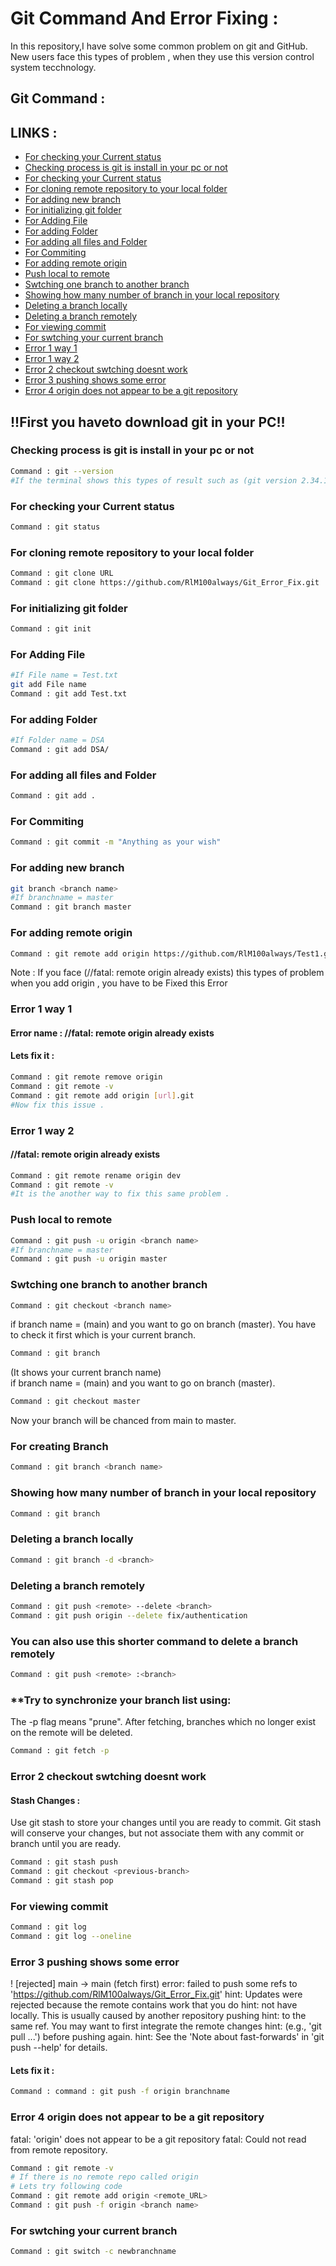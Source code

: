 # Git Command And Error Fixing :
In this repository,I  have solve some common problem on git and GitHub. New users face this types of problem , when they use this version control system tecchnology.
## Git Command :
## LINKS : 
- [For checking your Current status ](#for-checking-your-current-status)
- [Checking process is git is install in your pc or not](#checking-process-is-git-is-install-in-your-pc-or-not)
- [For checking your Current status](#for-checking-your-current-status)
- [For cloning remote repository to your local folder](#for-cloning-remote-repository-to-your-local-folder)
- [For adding new branch](#for-adding-new-branch)
- [For initializing git folder](#for-initializing-git-folder)
- [For Adding File](#for-adding-file)
- [For adding Folder ](#for-adding-folder)
- [For adding all files and Folder](#for-adding-all-files-and-folder)
- [For Commiting ](#For-commiting )
- [For adding remote origin ](#for-adding-remote-origin )
- [Push local to remote](#push-local-to-remote)
- [Swtching one branch to another branch](#swtching-one-branch-to-another-branch)
- [Showing how many number of branch in your local repository](#showing-how-many-number-of-branch-in-your-local-repository)
- [Deleting a branch locally ](#deleting-a-branch-locally )
- [ Deleting a branch remotely ](#deleting-a-branch-remotely )
- [ For viewing commit ](#for-viewing-commit)
- [For swtching your current branch ](#for-swtching-your-current-branch)
- [Error 1 way 1](#error-1-way-1)
- [Error 1 way 2](#error-1-way-2)
- [ Error 2 checkout swtching doesnt work ](#error-2-checkout-swtching-doesnt-work)
- [Error 3 pushing shows some error ](#error-3-pushing-shows-some-error)
- [Error 4 origin does not appear to be a git repository](#error-4-origin-does-not-appear-to-be-a-git-repository)

## !!First you haveto download git in your PC!!
### Checking process is git is install in your pc or not

```sh
Command : git --version
#If the terminal shows this types of result such as (git version 2.34.1) that means git is installed in your PC .
```

### For checking your Current status 

```sh
Command : git status
```

### For cloning remote repository to your local folder 
```sh
Command : git clone URL
Command : git clone https://github.com/RlM100always/Git_Error_Fix.git
```

### For initializing git folder 
```sh
Command : git init
```

### For Adding File 
```sh
#If File name = Test.txt
git add File name
Command : git add Test.txt
```

### For adding Folder 
```sh
#If Folder name = DSA
Command : git add DSA/
```

### For adding all files and Folder 
```sh
Command : git add . 
```

### For Commiting 
```sh
Command : git commit -m "Anything as your wish"

```

### For adding new branch 
```sh
git branch <branch name>
#If branchname = master
Command : git branch master
```

### For adding remote origin 
```sh
Command : git remote add origin https://github.com/RlM100always/Test1.git
```
Note : If you face (//fatal: remote origin already exists) this types of problem when you add origin , you have to be Fixed this Error

### Error 1 way 1
#### Error name : //fatal: remote origin already exists 
#### Lets fix it :
```sh
Command : git remote remove origin
Command : git remote -v
Command : git remote add origin [url].git
#Now fix this issue .
```

### Error 1 way 2
#### //fatal: remote origin already exists 
```sh
Command : git remote rename origin dev
Command : git remote -v
#It is the another way to fix this same problem .
```

###  Push local to remote
```sh
Command : git push -u origin <branch name>
#If branchname = master
Command : git push -u origin master
```

### Swtching one branch to another branch 
```sh
Command : git checkout <branch name>
```
if branch name = (main) and you want to go on branch (master).
You have to check it first which is your current branch.
```sh
Command : git branch
```
(It shows your current branch name) <br>
if branch name = (main) and you want to go on branch (master).
```sh
Command : git checkout master
```
Now your branch will be chanced from main to master.

### For creating Branch 
```sh
Command : git branch <branch name>
```

### Showing how many number of branch in your local repository 
```sh
Command : git branch
```

### Deleting a branch locally 
```sh
Command : git branch -d <branch>
```

### Deleting a branch remotely
```sh
Command : git push <remote> --delete <branch>
Command : git push origin --delete fix/authentication
```

### You can also use this shorter command to delete a branch remotely 
```sh
Command : git push <remote> :<branch>
```

###  **Try to synchronize your branch list using:
The -p flag means "prune". After fetching, branches which no longer exist on the remote will be deleted.
```sh
Command : git fetch -p
```

### Error 2 checkout swtching doesnt work 
#### Stash Changes :
Use git stash to store your changes until you are ready to commit. Git stash will conserve your changes, but not associate them with any commit or branch until you are ready.
```sh
Command : git stash push  
Command : git checkout <previous-branch>
Command : git stash pop 
```
### For viewing commit 
```sh
Command : git log
Command : git log --oneline
```
### Error 3 pushing shows some error

! [rejected]        main -> main (fetch first)
error: failed to push some refs to 'https://github.com/RlM100always/Git_Error_Fix.git'
hint: Updates were rejected because the remote contains work that you do
hint: not have locally. This is usually caused by another repository pushing
hint: to the same ref. You may want to first integrate the remote changes
hint: (e.g., 'git pull ...') before pushing again.
hint: See the 'Note about fast-forwards' in 'git push --help' for details.
#### Lets fix it : 
```sh
Command : command : git push -f origin branchname
```
### Error 4 origin does not appear to be a git repository

fatal: 'origin' does not appear to be a git repository
fatal: Could not read from remote repository.

```sh
Command : git remote -v
# If there is no remote repo called origin
# Lets try following code
Command : git remote add origin <remote_URL>
Command : git push -f origin <branch name>
```

### For swtching your current branch 
```sh
Command : git switch -c newbranchname
```









